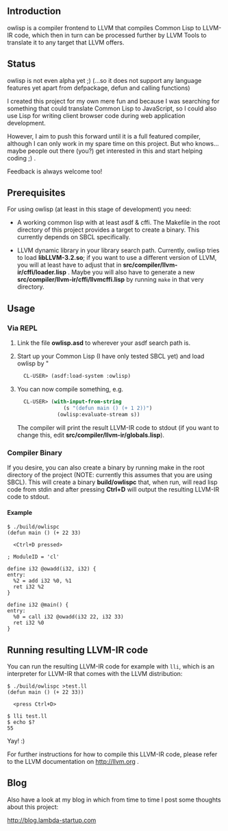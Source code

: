 ## Introduction

owlisp is a compiler frontend to LLVM that compiles Common Lisp to LLVM-IR code,
which then in turn can be processed further by LLVM Tools to translate it to any
target that LLVM offers.

## Status

owlisp is not even alpha yet ;)
(...so it does not support any language features yet apart from defpackage,
defun and calling functions)

I created this project for my own mere fun and because I was searching for
something that could translate Common Lisp to JavaScript, so I could also
use Lisp for writing client browser code during web application development.

However, I aim to push this forward until it is a full featured compiler,
although I can only work in my spare time on this project.
But who knows... maybe people out there (you?) get interested in this and
start helping coding ;) .

Feedback is always welcome too!

## Prerequisites

For using owlisp (at least in this stage of development) you need:

* A working common lisp with at least asdf & cffi.
  The Makefile in the root directory of this project provides a target to
  create a binary. This currently depends on SBCL specifically.

* LLVM dynamic library in your library search path.
  Currently, owlisp tries to load **libLLVM-3.2.so**; if you want to use a
  different version of LLVM, you will at least have to adjust that in
  **src/compiler/llvm-ir/cffi/loader.lisp** . Maybe you will also have to
  generate a new **src/compiler/llvm-ir/cffi/llvmcffi.lisp** by running `make`
  in that very directory.

## Usage

### Via REPL

1. Link the file **owlisp.asd** to wherever your asdf search path is.

2. Start up your Common Lisp (I have only tested SBCL yet) and load owlisp by
"
   ```lisp
     CL-USER> (asdf:load-system :owlisp)
   ```

3. You can now compile something, e.g.

   ```lisp
     CL-USER> (with-input-from-string
                  (s "(defun main () (+ 1 2))")
                (owlisp:evaluate-stream s))
   ```

   The compiler will print the result LLVM-IR code to stdout (if you
   want to change this, edit **src/compiler/llvm-ir/globals.lisp**).

### Compiler Binary

If you desire, you can also create a binary by running make in the root
directory of the project (NOTE: currently this assumes that you are using
SBCL). This will create a binary **build/owlispc**
that, when run, will read lisp code from stdin and after pressing **Ctrl+D**
will output the resulting LLVM-IR code to stdout.

#### Example

```
$ ./build/owlispc
(defun main () (+ 22 33)

  <Ctrl+D pressed>

; ModuleID = 'cl'

define i32 @owadd(i32, i32) {
entry:
  %2 = add i32 %0, %1
  ret i32 %2
}

define i32 @main() {
entry:
  %0 = call i32 @owadd(i32 22, i32 33)
  ret i32 %0
}
```

## Running resulting LLVM-IR code

You can run the resulting LLVM-IR code for example with `lli`, which is
an interpreter for LLVM-IR that comes with the LLVM distribution:

```
$ ./build/owlispc >test.ll
(defun main () (+ 22 33))

  <press Ctrl+D>

$ lli test.ll
$ echo $?
55
```

Yay! :)

For further instructions for how to compile this LLVM-IR code, please refer
to the LLVM documentation on http://llvm.org .

## Blog

Also have a look at my blog in which from time to time I post some thoughts
about this project:

http://blog.lambda-startup.com

